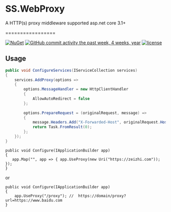 # SS.WebProxy
A HTTP(s) proxy middleware supported asp.net core 3.1+


=================

[![NuGet](https://img.shields.io/nuget/dt/Senparc.Weixin.svg)](https://www.nuget.org/packages/SS.WebProxy)
[![GitHub commit activity the past week, 4 weeks, year](https://img.shields.io/github/commit-activity/4w/baijia-tech/SS.WebProxy.svg)](https://github.com/baijia-tech/SS.WebProxy/commits/master)
[![license](https://img.shields.io/github/license/baijia-tech/SS.WebProxy.svg)](http://www.apache.org/licenses/LICENSE-2.0)

## Usage

```csharp
public void ConfigureServices(IServiceCollection services)
{
    services.AddProxy(options =>
    {
        options.MessageHandler = new HttpClientHandler
        {
            AllowAutoRedirect = false
        };
        
        options.PrepareRequest = (originalRequest, message) =>
        {
            message.Headers.Add("X-Forwarded-Host", originalRequest.Host.Host);
            return Task.FromResult(0);
        };
    });
}

```

```
public void Configure(IApplicationBuilder app)
{
   app.Map("", app => { app.UseProxy(new Uri("https://zeizhi.com")); });
}

```

or 

```
public void Configure(IApplicationBuilder app)
{
    app.UseProxy("/proxy"); //  https://domain/proxy?url=https://www.baidu.com
}

```

